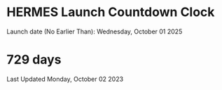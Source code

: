 # HERMES Launch Countdown Clock

Launch date (No Earlier Than): Wednesday, October 01 2025
# 729 days

Last Updated Monday, October 02 2023